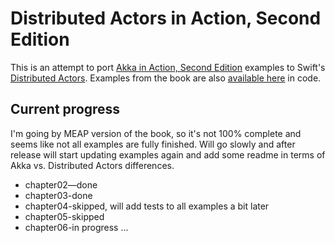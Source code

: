 # Distributed Actors in Action, Second Edition

This is an attempt to port [Akka in Action, Second Edition](https://www.manning.com/books/akka-in-action-second-edition) examples to Swift's [Distributed Actors](https://github.com/apple/swift-distributed-actors/).
Examples from the book are also [available here](https://github.com/franciscolopezsancho/akka-topics) in code.

## Current progress

I'm going by MEAP version of the book, so it's not 100% complete and seems like not all examples are fully finished. Will go slowly and after release will start updating examples again and add some readme in terms of Akka vs. Distributed Actors differences.

* chapter02—done
* chapter03-done
* chapter04-skipped, will add tests to all examples a bit later
* chapter05-skipped
* chapter06-in progress
...
